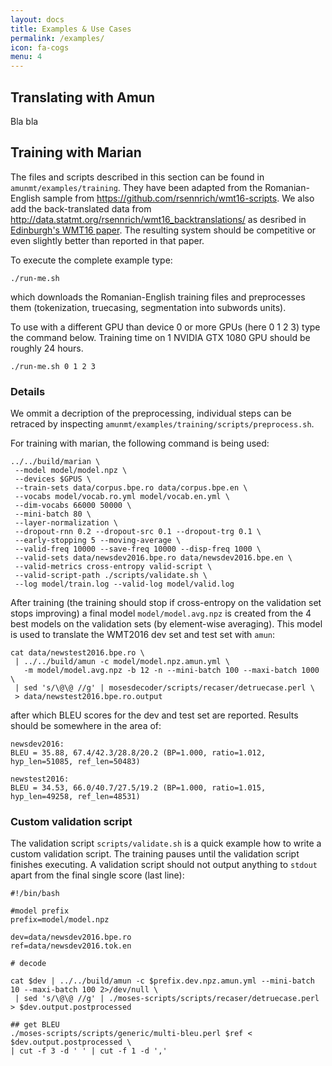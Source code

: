 ```yaml
---
layout: docs
title: Examples & Use Cases
permalink: /examples/
icon: fa-cogs
menu: 4
---
```


## Translating with Amun

Bla bla

## Training with Marian

The files and scripts described in this section can be found in
`amunmt/examples/training`. They have been adapted from the Romanian-English sample 
from <https://github.com/rsennrich/wmt16-scripts>. We also add the back-translated data from
<http://data.statmt.org/rsennrich/wmt16_backtranslations/> as desribed in 
[Edinburgh's WMT16 paper](http://www.aclweb.org/anthology/W16-2323). The resulting system should be competitive 
or even slightly better than reported in that paper. 

To execute the complete example type:

```
./run-me.sh
```

which downloads the Romanian-English training files and preprocesses them (tokenization, 
truecasing, segmentation into subwords units). 

To use with a different GPU than device 0 or more GPUs (here 0 1 2 3) type the command below. 
Training time on 1 NVIDIA GTX 1080 GPU should be roughly 24 hours.

```
./run-me.sh 0 1 2 3
```

### Details

We ommit a decription of the preprocessing, individual steps can be retraced by
inspecting `amunmt/examples/training/scripts/preprocess.sh`.

For training with marian, the following command is being used:

```
../../build/marian \
 --model model/model.npz \
 --devices $GPUS \
 --train-sets data/corpus.bpe.ro data/corpus.bpe.en \
 --vocabs model/vocab.ro.yml model/vocab.en.yml \
 --dim-vocabs 66000 50000 \
 --mini-batch 80 \
 --layer-normalization \
 --dropout-rnn 0.2 --dropout-src 0.1 --dropout-trg 0.1 \
 --early-stopping 5 --moving-average \
 --valid-freq 10000 --save-freq 10000 --disp-freq 1000 \
 --valid-sets data/newsdev2016.bpe.ro data/newsdev2016.bpe.en \
 --valid-metrics cross-entropy valid-script \
 --valid-script-path ./scripts/validate.sh \
 --log model/train.log --valid-log model/valid.log
```
After training (the training should stop if cross-entropy on the validation set stops improving) a final model 
`model/model.avg.npz` is created from the 4 best models on the validation sets (by element-wise averaging). This model is used to 
translate the WMT2016 dev set and test set with `amun`:

```
cat data/newstest2016.bpe.ro \
 | ../../build/amun -c model/model.npz.amun.yml \
   -m model/model.avg.npz -b 12 -n --mini-batch 100 --maxi-batch 1000 \
 | sed 's/\@\@ //g' | mosesdecoder/scripts/recaser/detruecase.perl \
 > data/newstest2016.bpe.ro.output
```
after which BLEU scores for the dev and test set are reported. Results should be somewhere in the area of:

```
newsdev2016:
BLEU = 35.88, 67.4/42.3/28.8/20.2 (BP=1.000, ratio=1.012, hyp_len=51085, ref_len=50483)

newstest2016:
BLEU = 34.53, 66.0/40.7/27.5/19.2 (BP=1.000, ratio=1.015, hyp_len=49258, ref_len=48531)
```

### Custom validation script

The validation script `scripts/validate.sh` is a quick example how to write a custom validation script. The training pauses until the validation script finishes executing. A validation script should not output anything to `stdout` apart from the final single score (last line): 

```
#!/bin/bash

#model prefix
prefix=model/model.npz

dev=data/newsdev2016.bpe.ro
ref=data/newsdev2016.tok.en

# decode

cat $dev | ../../build/amun -c $prefix.dev.npz.amun.yml --mini-batch 10 --maxi-batch 100 2>/dev/null \
 | sed 's/\@\@ //g' | ./moses-scripts/scripts/recaser/detruecase.perl > $dev.output.postprocessed

## get BLEU
./moses-scripts/scripts/generic/multi-bleu.perl $ref < $dev.output.postprocessed \
| cut -f 3 -d ' ' | cut -f 1 -d ','
```
